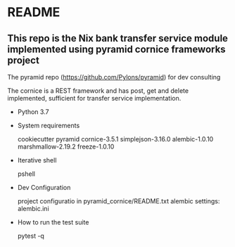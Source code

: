 # README

## This repo is the Nix bank transfer service module implemented using pyramid cornice frameworks project

The pyramid repo (https://github.com/Pylons/pyramid) for dev consulting

The cornice is a REST framework and has post, get and delete implemented, sufficient for transfer service implementation.


* Python 3.7

* System requirements

    cookiecutter
    pyramid
    cornice-3.5.1
    simplejson-3.16.0
    alembic-1.0.10
    marshmallow-2.19.2
    freeze-1.0.10

* Iterative shell

    pshell

* Dev Configuration

    project configuratio in pyramid_cornice/README.txt
    alembic settings: alembic.ini

* How to run the test suite

    pytest -q
